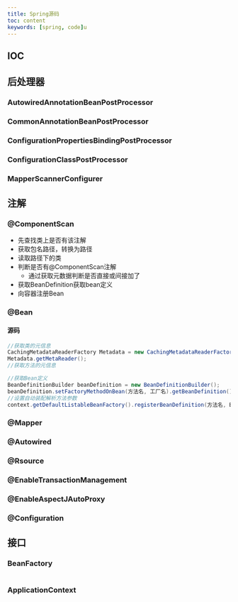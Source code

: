 ```yaml
---
title: Spring源码
toc: content
keywords: [spring, code]u
---
```


## IOC



## 后处理器

### AutowiredAnnotationBeanPostProcessor

### CommonAnnotationBeanPostProcessor

### ConfigurationPropertiesBindingPostProcessor

### ConfigurationClassPostProcessor

### MapperScannerConfigurer

## 注解

### @ComponentScan

- 先查找类上是否有该注解
- 获取包名路径，转换为路径
- 读取路径下的类
- 判断是否有@ComponentScan注解
  - 通过获取元数据判断是否直接或间接加了
- 获取BeanDefinition获取bean定义
- 向容器注册Bean

### @Bean

#### 源码

```java
//获取类的元信息
CachingMetadataReaderFactory Metadata = new CachingMetadataReaderFactory();
Metadata.getMetaReader();
//获取方法的元信息
```

```java
//获取Bean定义
BeanDefinitionBuilder beanDefinition = new BeanDefinitionBuilder();
beanDefinition.setFactoryMethodOnBean(方法名, 工厂名).getBeanDefinition();
//设置自动装配解析方法参数
context.getDefaultListableBeanFactory().registerBeanDefinition(方法名, Bean定义)
```

### @Mapper

### @Autowired

### @Rsource

### @EnableTransactionManagement

### @EnableAspectJAutoProxy

### @Configuration

## 接口

### BeanFactory

```java
```

### ApplicationContext

```java

```

